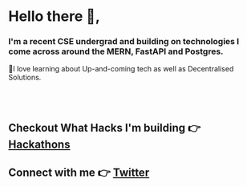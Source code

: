 # Hello there 👋, 

### I'm a recent CSE undergrad and building on technologies I come across around the MERN, FastAPI and Postgres. 

🔹I love learning about Up-and-coming tech as well as Decentralised Solutions. 

<br/>
<br/>

## Checkout What Hacks I'm building 👉 [Hackathons](https://devpost.com/DRACrY0?ref_content=user-portfolio&ref_feature=portfolio&ref_medium=global-nav)

## Connect with me 👉 [Twitter](https://twitter.com/_DRACrY)


